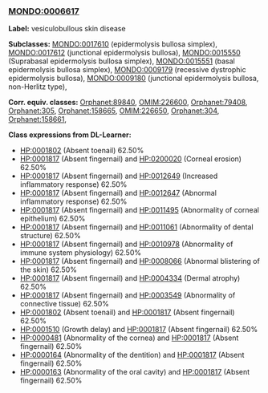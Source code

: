 
### [MONDO:0006617](http://purl.obolibrary.org/obo/MONDO_0006617)
**Label:** vesiculobullous skin disease

**Subclasses:** [MONDO:0017610](http://purl.obolibrary.org/obo/MONDO_0017610) (epidermolysis bullosa simplex), [MONDO:0017612](http://purl.obolibrary.org/obo/MONDO_0017612) (junctional epidermolysis bullosa), [MONDO:0015550](http://purl.obolibrary.org/obo/MONDO_0015550) (Suprabasal epidermolysis bullosa simplex), [MONDO:0015551](http://purl.obolibrary.org/obo/MONDO_0015551) (basal epidermolysis bullosa simplex), [MONDO:0009179](http://purl.obolibrary.org/obo/MONDO_0009179) (recessive dystrophic epidermolysis bullosa), [MONDO:0009180](http://purl.obolibrary.org/obo/MONDO_0009180) (junctional epidermolysis bullosa, non-Herlitz type), 

**Corr. equiv. classes:** [Orphanet:89840](http://www.orpha.net/ORDO/Orphanet_89840), [OMIM:226600](http://purl.obolibrary.org/obo/OMIM_226600), [Orphanet:79408](http://www.orpha.net/ORDO/Orphanet_79408), [Orphanet:305](http://www.orpha.net/ORDO/Orphanet_305), [Orphanet:158665](http://www.orpha.net/ORDO/Orphanet_158665), [OMIM:226650](http://purl.obolibrary.org/obo/OMIM_226650), [Orphanet:304](http://www.orpha.net/ORDO/Orphanet_304), [Orphanet:158661](http://www.orpha.net/ORDO/Orphanet_158661), 

**Class expressions from DL-Learner:**

- [HP:0001802](http://purl.obolibrary.org/obo/HP_0001802) (Absent toenail) 62.50%
- [HP:0001817](http://purl.obolibrary.org/obo/HP_0001817) (Absent fingernail) and [HP:0200020](http://purl.obolibrary.org/obo/HP_0200020) (Corneal erosion) 62.50%
- [HP:0001817](http://purl.obolibrary.org/obo/HP_0001817) (Absent fingernail) and [HP:0012649](http://purl.obolibrary.org/obo/HP_0012649) (Increased inflammatory response) 62.50%
- [HP:0001817](http://purl.obolibrary.org/obo/HP_0001817) (Absent fingernail) and [HP:0012647](http://purl.obolibrary.org/obo/HP_0012647) (Abnormal inflammatory response) 62.50%
- [HP:0001817](http://purl.obolibrary.org/obo/HP_0001817) (Absent fingernail) and [HP:0011495](http://purl.obolibrary.org/obo/HP_0011495) (Abnormality of corneal epithelium) 62.50%
- [HP:0001817](http://purl.obolibrary.org/obo/HP_0001817) (Absent fingernail) and [HP:0011061](http://purl.obolibrary.org/obo/HP_0011061) (Abnormality of dental structure) 62.50%
- [HP:0001817](http://purl.obolibrary.org/obo/HP_0001817) (Absent fingernail) and [HP:0010978](http://purl.obolibrary.org/obo/HP_0010978) (Abnormality of immune system physiology) 62.50%
- [HP:0001817](http://purl.obolibrary.org/obo/HP_0001817) (Absent fingernail) and [HP:0008066](http://purl.obolibrary.org/obo/HP_0008066) (Abnormal blistering of the skin) 62.50%
- [HP:0001817](http://purl.obolibrary.org/obo/HP_0001817) (Absent fingernail) and [HP:0004334](http://purl.obolibrary.org/obo/HP_0004334) (Dermal atrophy) 62.50%
- [HP:0001817](http://purl.obolibrary.org/obo/HP_0001817) (Absent fingernail) and [HP:0003549](http://purl.obolibrary.org/obo/HP_0003549) (Abnormality of connective tissue) 62.50%
- [HP:0001802](http://purl.obolibrary.org/obo/HP_0001802) (Absent toenail) and [HP:0001817](http://purl.obolibrary.org/obo/HP_0001817) (Absent fingernail) 62.50%
- [HP:0001510](http://purl.obolibrary.org/obo/HP_0001510) (Growth delay) and [HP:0001817](http://purl.obolibrary.org/obo/HP_0001817) (Absent fingernail) 62.50%
- [HP:0000481](http://purl.obolibrary.org/obo/HP_0000481) (Abnormality of the cornea) and [HP:0001817](http://purl.obolibrary.org/obo/HP_0001817) (Absent fingernail) 62.50%
- [HP:0000164](http://purl.obolibrary.org/obo/HP_0000164) (Abnormality of the dentition) and [HP:0001817](http://purl.obolibrary.org/obo/HP_0001817) (Absent fingernail) 62.50%
- [HP:0000163](http://purl.obolibrary.org/obo/HP_0000163) (Abnormality of the oral cavity) and [HP:0001817](http://purl.obolibrary.org/obo/HP_0001817) (Absent fingernail) 62.50%


